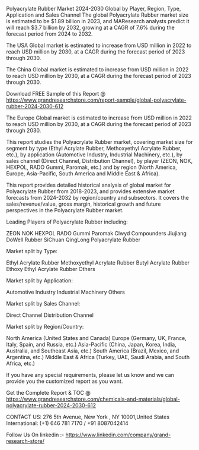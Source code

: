 Polyacrylate Rubber Market 2024-2030 Global by Player, Region, Type, Application and Sales Channel
The global Polyacrylate Rubber market size is estimated to be $1.89 billion in 2023, and MAResearch analysts predict it will reach $3.7 billion by 2032, growing at a CAGR of 7.6% during the forecast period from 2024 to 2032.

The USA Global market is estimated to increase from USD million in 2022 to reach USD million by 2030, at a CAGR during the forecast period of 2023 through 2030.

The China Global market is estimated to increase from USD million in 2022 to reach USD million by 2030, at a CAGR during the forecast period of 2023 through 2030.

Download FREE Sample of this Report @ https://www.grandresearchstore.com/report-sample/global-polyacrylate-rubber-2024-2030-612

The Europe Global market is estimated to increase from USD million in 2022 to reach USD million by 2030, at a CAGR during the forecast period of 2023 through 2030.

This report studies the Polyacrylate Rubber market, covering market size for segment by type (Ethyl Acrylate Rubber, Methoxyethyl Acrylate Rubber, etc.), by application (Automotive Industry, Industrial Machinery, etc.), by sales channel (Direct Channel, Distribution Channel), by player (ZEON, NOK, HEXPOL, RADO Gummi, Paromak, etc.) and by region (North America, Europe, Asia-Pacific, South America and Middle East & Africa).

This report provides detailed historical analysis of global market for Polyacrylate Rubber from 2018-2023, and provides extensive market forecasts from 2024-2032 by region/country and subsectors. It covers the sales/revenue/value, gross margin, historical growth and future perspectives in the Polyacrylate Rubber market.

Leading Players of Polyacrylate Rubber including:

ZEON
NOK
HEXPOL
RADO Gummi
Paromak
Clwyd Compounders
Jiujiang DoWell Rubber
SiChuan QingLong Polyacrylate Rubber

Market split by Type:

Ethyl Acrylate Rubber
Methoxyethyl Acrylate Rubber
Butyl Acrylate Rubber
Ethoxy Ethyl Acrylate Rubber
Others

Market split by Application:

Automotive Industry
Industrial Machinery
Others

Market split by Sales Channel:

Direct Channel
Distribution Channel

Market split by Region/Country:

North America (United States and Canada)
Europe (Germany, UK, France, Italy, Spain, and Russia, etc.)
Asia-Pacific (China, Japan, Korea, India, Australia, and Southeast Asia, etc.)
South America (Brazil, Mexico, and Argentina, etc.)
Middle East & Africa (Turkey, UAE, Saudi Arabia, and South Africa, etc.)

If you have any special requirements, please let us know and we can provide you the customized report as you want.

Get the Complete Report & TOC @ https://www.grandresearchstore.com/chemicals-and-materials/global-polyacrylate-rubber-2024-2030-612

CONTACT US:
276 5th Avenue, New York , NY 10001,United States
International: (+1) 646 781 7170 / +91 8087042414

Follow Us On linkedin :- https://www.linkedin.com/company/grand-research-store/
